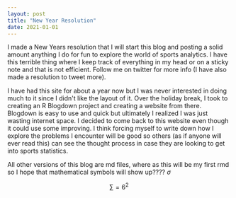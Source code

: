 ```yaml
---
layout: post
title: "New Year Resolution"
date: 2021-01-01
---
```


I made a New Years resolution that I will start this blog and posting a solid amount anything I do for fun to explore the world of sports analytics.
I have this terrible thing where I keep track of everything in my head or on a sticky note and that is not efficient. 
Follow me on twitter for more info (I have also made a resolution to tweet more).

I have had this site for about a year now but I was never interested in doing much to it since I didn't like the layout of it.
Over the holiday break, I took to creating an R Blogdown project and creating a website from there. Blogdown is easy to use and quick but ultimately I realized I was just wasting internet space. I decided to come back to this website even though it could use some improving. I think forcing myself to write down how I explore the problems I encounter will be good so others (as if anyone will ever read this) can see the thought process in case they are looking to get into sports statistics.

All other versions of this blog are md files, where as this will be my first rmd so I hope that mathematical symbols will show up???? $\sigma$

$$
\sum = 6^2
$$
